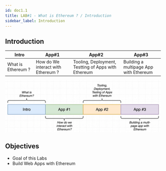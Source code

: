 ```yaml
---
id: doc1.1
title: LAB#1 - What is Ethereum ? / Introduction
sidebar_label: Introduction
---
```


## Introduction



| Intro              | App#1                              | App#2                                               | App#3                                  |
| ------------------ | ---------------------------------- | --------------------------------------------------- | -------------------------------------- |
| What is Ethereum ? | How do We interact with Ethereum ? | Tooling, Deployment, Testting of Apps with Ethereum | Building a multipage App with Ethereum |



![alt text](.\assets\Imagem1_1.jpg)



## Objectives

- Goal of this Labs
- Build Web Apps with Ethereum